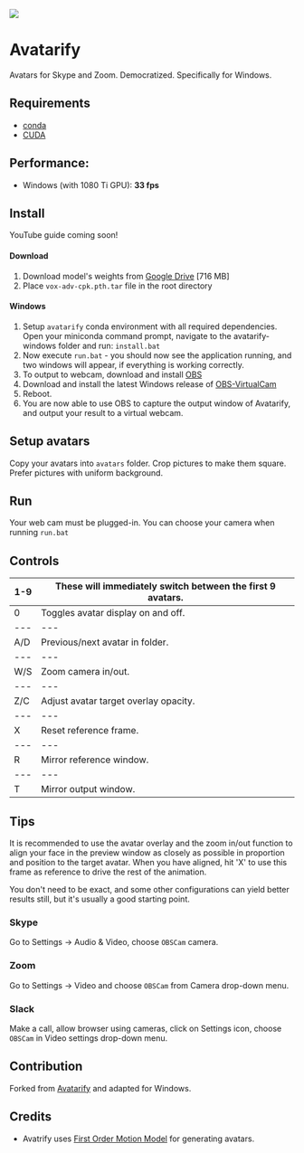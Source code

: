 ![](docs/mona.gif)

# Avatarify

Avatars for Skype and Zoom. Democratized. Specifically for Windows.

## Requirements

* [conda](https://docs.conda.io/en/latest/miniconda.html)
* [CUDA](https://developer.nvidia.com/cuda-downloads)

## Performance:
- Windows (with 1080 Ti GPU): **33 fps**

## Install

YouTube guide coming soon!

#### Download
1. Download model's weights from [Google Drive](https://drive.google.com/file/d/1L8P-hpBhZi8Q_1vP2KlQ4N6dvlzpYBvZ/view) [716 MB]
2. Place `vox-adv-cpk.pth.tar` file in the root directory

#### Windows

1. Setup `avatarify` conda environment with all required dependencies. Open your miniconda command prompt, navigate to the avatarify-windows folder and run:
```install.bat```
2. Now execute ```run.bat``` - you should now see the application running, and two windows will appear, if everything is working correctly.
3. To output to webcam, download and install [OBS](http://obsproject.com)
4. Download and install the latest Windows release of [OBS-VirtualCam](https://github.com/CatxFish/obs-virtual-cam/releases)
5. Reboot.
6. You are now able to use OBS to capture the output window of Avatarify, and output your result to a virtual webcam.

## Setup avatars
Copy your avatars into `avatars` folder. Crop pictures to make them square. Prefer pictures with uniform background.

## Run
Your web cam must be plugged-in. You can choose your camera when running ```run.bat```

## Controls

1-9 | These will immediately switch between the first 9 avatars.
--- | ---
0 | Toggles avatar display on and off.
--- | ---
A/D | Previous/next avatar in folder.
--- | ---
W/S | Zoom camera in/out.
--- | ---
Z/C | Adjust avatar target overlay opacity.
--- | ---
X | Reset reference frame.
--- | ---
R | Mirror reference window.
--- | ---
T | Mirror output window.

## Tips

It is recommended to use the avatar overlay and the zoom in/out function to align your face in the preview window as closely as possible in proportion and position to the target avatar. When you have aligned, hit 'X' to use this frame as reference to drive the rest of the animation.

You don't need to be exact, and some other configurations can yield better results still, but it's usually a good starting point.

### Skype

Go to Settings -> Audio & Video, choose `OBSCam` camera.

### Zoom

Go to Settings -> Video and choose `OBSCam` from Camera drop-down menu.

### Slack

Make a call, allow browser using cameras, click on Settings icon, choose `OBSCam` in Video settings drop-down menu.


## Contribution

Forked from [Avatarify](https://github.com/alievk/avatarify) and adapted for Windows.

## Credits

- Avatrify uses [First Order Motion Model](https://github.com/AliaksandrSiarohin/first-order-model) for generating avatars.

